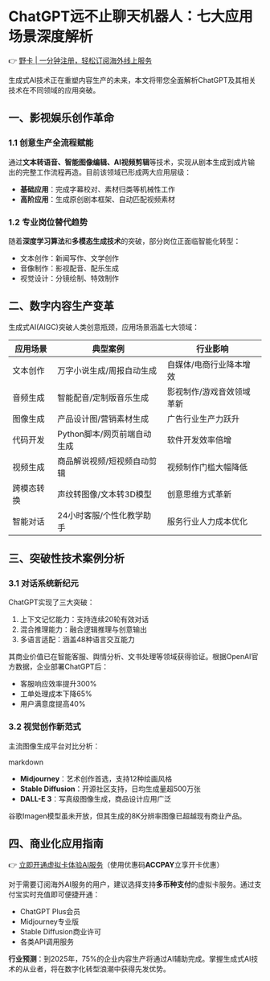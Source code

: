 # ChatGPT远不止聊天机器人：七大应用场景深度解析

👉 [野卡 | 一分钟注册，轻松订阅海外线上服务](https://bbtdd.com/yeka)

生成式AI技术正在重塑内容生产的未来，本文将带您全面解析ChatGPT及其相关技术在不同领域的应用突破。

## 一、影视娱乐创作革命
### 1.1 创意生产全流程赋能
通过**文本转语音、智能图像编辑、AI视频剪辑**等技术，实现从剧本生成到成片输出的完整工作流程再造。目前该领域已形成两大应用层级：
- **基础应用**：完成字幕校对、素材归类等机械性工作
- **高阶应用**：生成原创剧本框架、自动匹配视频素材

### 1.2 专业岗位替代趋势
随着**深度学习算法**和**多模态生成技术**的突破，部分岗位正面临智能化转型：
- 文本创作：新闻写作、文学创作
- 音像制作：影视配音、配乐生成
- 视觉设计：分镜绘制、特效制作

## 二、数字内容生产变革
生成式AI(AIGC)突破人类创意瓶颈，应用场景涵盖七大领域：

| 应用场景       | 典型案例                     | 行业影响                     |
|----------------|------------------------------|------------------------------|
| 文本创作       | 万字小说生成/周报自动生成    | 自媒体/电商行业降本增效      |
| 音频生成       | 智能配音/定制版音乐生成      | 影视制作/游戏音效领域革新    |
| 图像生成       | 产品设计图/营销素材生成      | 广告行业生产力跃升           |
| 代码开发       | Python脚本/网页前端自动生成  | 软件开发效率倍增             |
| 视频生成       | 商品解说视频/短视频自动剪辑  | 视频制作门槛大幅降低         |
| 跨模态转换     | 声纹转图像/文本转3D模型      | 创意思维方式革新             |
| 智能对话       | 24小时客服/个性化教学助手    | 服务行业人力成本优化         |

## 三、突破性技术案例分析
### 3.1 对话系统新纪元
ChatGPT实现了三大突破：
1. 上下文记忆能力：支持连续20轮有效对话
2. 混合推理能力：融合逻辑推理与创意输出
3. 多语言适配：涵盖48种语言交互能力

其商业价值已在智能客服、舆情分析、文书处理等领域获得验证。根据OpenAI官方数据，企业部署ChatGPT后：
- 客服响应效率提升300%
- 工单处理成本下降65%
- 用户满意度提高40%

### 3.2 视觉创作新范式
主流图像生成平台对比分析：

markdown
- **Midjourney**：艺术创作首选，支持12种绘画风格
- **Stable Diffusion**：开源社区支持，日均生成量超500万张
- **DALL-E 3**：写真级图像生成，商品设计应用广泛


谷歌Imagen模型虽未开放，但其生成的8K分辨率图像已超越现有商业产品。

## 四、商业化应用指南
👉 [立即开通虚拟卡体验AI服务](https://bbtdd.com/yeka)（使用优惠码**ACCPAY**立享开卡优惠）

对于需要订阅海外AI服务的用户，建议选择支持**多币种支付**的虚拟卡服务。通过支付宝实时充值即可便捷开通：
- ChatGPT Plus会员
- Midjourney专业版
- Stable Diffusion商业许可
- 各类API调用服务

**行业预测**：到2025年，75%的企业内容生产将通过AI辅助完成。掌握生成式AI技术的从业者，将在数字化转型浪潮中获得先发优势。